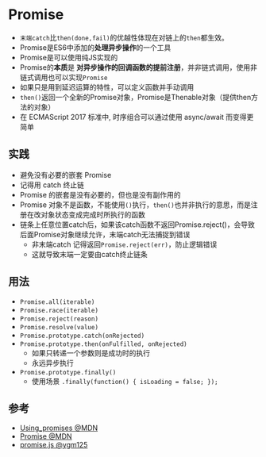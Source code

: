 # Promise

* `末端catch`比`then(done,fail)`的优越性体现在对链上的`then`都生效。
* Promise是ES6中添加的**处理异步操作**的一个工具
* Promise是可以使用纯JS实现的
* Promise的**本质**是 **对异步操作的回调函数的提前注册**，并非链式调用，使用非链式调用也可以实现`Promise`
* 如果只是用到延迟运算的特性，可以定义函数并手动调用
* `then()`返回一个全新的Promise对象，Promise是Thenable对象（提供then方法的对象）
* 在 ECMAScript 2017 标准中, 时序组合可以通过使用 async/await 而变得更简单

## 实践

* 避免没有必要的嵌套 Promise
* 记得用 catch 终止链
* Promise 的嵌套是没有必要的，但也是没有副作用的
* Promise 对象不是函数，不能使用`()`执行，`then()`也并非执行的意思，而是注册在改对象状态变成完成时所执行的函数
* 链条上任意位置catch后，如果该catch函数不返回Promise.reject()，会导致后面Promise对象继续允许，末端catch无法捕捉到错误
  * 非末端catch 记得返回`Promise.reject(err)`，防止逻辑错误
  * 这就导致末端一定要由catch终止链条

## 用法

* `Promise.all(iterable)`
* `Promise.race(iterable)`
* `Promise.reject(reason)`
* `Promise.resolve(value)`
* `Promise.prototype.catch(onRejected)`
* `Promise.prototype.then(onFulfilled, onRejected)`
  * 如果只转递一个参数则是成功时的执行
  * 永远异步执行
* `Promise.prototype.finally()`
  * 使用场景 `.finally(function() { isLoading = false; });`

## 参考

* [Using_promises @MDN](https://developer.mozilla.org/zh-CN/docs/Web/JavaScript/Guide/Using_promises)
* [Promise @MDN](https://developer.mozilla.org/zh-CN/docs/Web/JavaScript/Reference/Global_Objects/Promise)
* [promise.js @ygm125](https://github.com/ygm125/promise/blob/master/promise.js)
